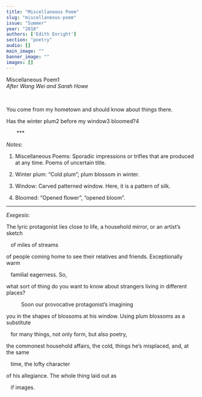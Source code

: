 ```yaml
---
title: "Miscellaneous Poem"
slug: "miscellaneous-poem"
issue: "Summer"
year: "2018"
authors: ['Edith Enright']
section: "poetry"
audio: []
main_image: ""
banner_image: ""
images: []
---
```

Miscellaneous Poem1  
*After Wang Wei and Sarah Howe*

  

 You come from my hometown and should know about things there.

 Has the winter plum2 before my window3 bloomed?4

        ***

 *Notes*:

   
1. Miscellaneous Poems: Sporadic impressions or trifles that are produced  
at any time. Poems of uncertain title.

 2. Winter plum: “Cold plum”; plum blossom in winter.

 3. Window: Carved patterned window. Here, it is a pattern of silk.

 4. Bloomed: “Opened flower”, “opened bloom”.

 ***

 *Exegesis*:

   
The lyric protagonist lies close to life, a household mirror, or an artist’s sketch

    of miles of streams

 of people coming home to see their relatives and friends. Exceptionally warm

    familial eagerness. So,

 what sort of thing do you want to know about strangers living in different places?

           Soon our provocative protagonist’s imagining

 you in the shapes of blossoms at his window. Using plum blossoms as a substitute

    for many things, not only form, but also poetry,

 the commonest household affairs, the cold, things he’s misplaced, and, at the same

    time, the lofty character

 of his allegiance. The whole thing laid out as

    if images.

